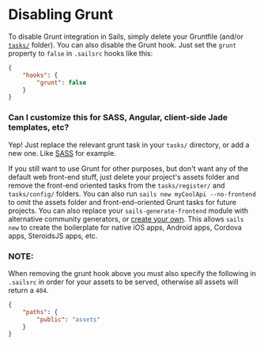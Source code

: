 # Disabling Grunt

To disable Grunt integration in Sails, simply delete your Gruntfile (and/or [`tasks/`](http://sailsjs.org/documentation/anatomy/tasks) folder). You can also disable the Grunt hook. Just set the `grunt` property to `false` in `.sailsrc` hooks like this:

```json
{
    "hooks": {
        "grunt": false
    }
}
```

### Can I customize this for SASS, Angular, client-side Jade templates, etc?

Yep! Just replace the relevant grunt task in your `tasks/` directory, or add a new one.  Like [SASS](https://github.com/sails101/using-sass) for example.

If you still want to use Grunt for other purposes, but don't want any of the default web front-end stuff, just delete your project's assets folder and remove the front-end oriented tasks from the `tasks/register/` and `tasks/config/` folders.  You can also run `sails new myCoolApi --no-frontend` to omit the assets folder and front-end-oriented Grunt tasks for future projects.  You can also replace your `sails-generate-frontend` module with alternative community generators, or [create your own](https://github.com/balderdashy/sails-generate-generator).  This allows `sails new` to create the boilerplate for native iOS apps, Android apps, Cordova apps, SteroidsJS apps, etc.



<docmeta name="displayName" value="Disabling Grunt">

### NOTE:

When removing the grunt hook above you must also specify the following in `.sailsrc` in order for your assets to be served, otherwise all assets will return a `404`.

```json
{
    "paths": {
    	"public": "assets"
    }
}
```
